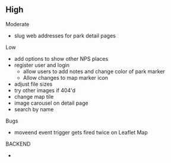 High
-

Moderate
- slug web addresses for park detail pages

Low
- add options to show other NPS places
- register user and login
  - allow users to add notes and change color of park marker
  - Allow changes to map marker icon
- adjust file sizes
- try other images if 404'd
- change map tile
- image carousel on detail page
- search by name

Bugs
- moveend event trigger gets fired twice on Leaflet Map


BACKEND

-
